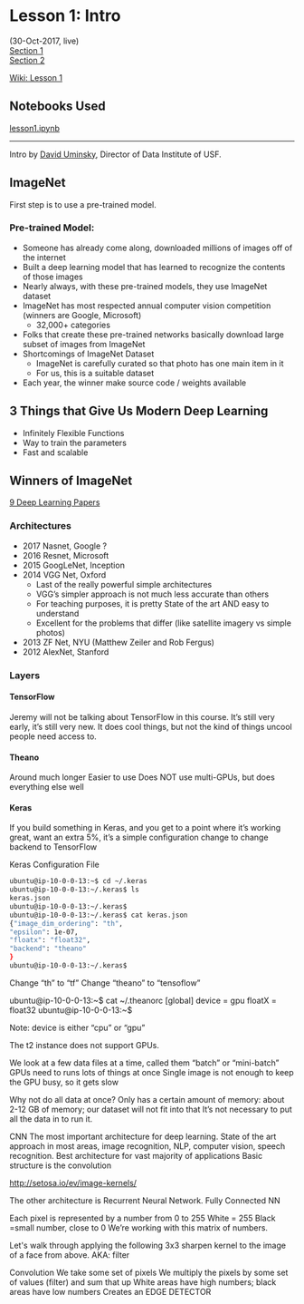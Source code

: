 # Lesson 1:  Intro

(30-Oct-2017, live)  
[Section 1](https://www.youtube.com/watch?v=sNMHZM2U7I8)  
[Section 2](https://www.youtube.com/watch?v=ZDq5OXsLO3U)  

[Wiki: Lesson 1](http://forums.fast.ai/t/wiki-lesson-1/7011)  

## Notebooks Used  

[lesson1.ipynb](https://github.com/fastai/fastai/blob/master/courses/dl1/lesson1.ipynb)  

---

Intro by [David Uminsky](https://www.usfca.edu/faculty/david-uminsky), Director of Data Institute of USF.  

## ImageNet
First step is to use a pre-trained model.  

### Pre-trained Model:  
* Someone has already come along, downloaded millions of images off of the internet
* Built a deep learning model that has learned to recognize the contents of those images
* Nearly always, with these pre-trained models, they use ImageNet dataset
* ImageNet has most respected annual computer vision competition (winners are Google, Microsoft)
  * 32,000+ categories
* Folks that create these pre-trained networks basically download large subset of images from ImageNet
* Shortcomings of ImageNet Dataset
  * ImageNet is carefully curated so that photo has one main item in it
  * For us, this is a suitable dataset
* Each year, the winner make source code / weights available

## 3 Things that Give Us Modern Deep Learning
- Infinitely Flexible Functions
- Way to train the parameters
- Fast and scalable

## Winners of ImageNet
[9 Deep Learning Papers](https://adeshpande3.github.io/adeshpande3.github.io/The-9-Deep-Learning-Papers-You-Need-To-Know-About.html)

### Architectures
- 2017 Nasnet, Google ? 
- 2016 Resnet, Microsoft
- 2015 GoogLeNet, Inception
- 2014 VGG Net, Oxford
   * Last of the really powerful simple architectures
   * VGG’s simpler approach is not much less accurate than others
   * For teaching purposes, it is pretty State of the art AND easy to understand
   * Excellent for the problems that differ (like satellite imagery vs simple photos)
- 2013 ZF Net, NYU (Matthew Zeiler and Rob Fergus)
- 2012 AlexNet, Stanford


### Layers

#### TensorFlow
Jeremy will not be talking about TensorFlow in this course.  It’s still very early, it’s still very new.
It does cool things, but not the kind of things uncool people need access to.

#### Theano
Around much longer
Easier to use
Does NOT use multi-GPUs, but does everything else well

#### Keras
If you build something in Keras, and you get to a point where it’s working great, want an extra 5%, it’s a simple configuration change to change backend to TensorFlow

Keras Configuration File
```bash
ubuntu@ip-10-0-0-13:~$ cd ~/.keras
ubuntu@ip-10-0-0-13:~/.keras$ ls
keras.json
ubuntu@ip-10-0-0-13:~/.keras$ 
ubuntu@ip-10-0-0-13:~/.keras$ cat keras.json                                        
{"image_dim_ordering": "th",
"epsilon": 1e-07,
"floatx": "float32",
"backend": "theano"
}
ubuntu@ip-10-0-0-13:~/.keras$ 
```
Change “th” to “tf”
Change “theano” to “tensoflow”



ubuntu@ip-10-0-0-13:~$ cat ~/.theanorc
[global]
device = gpu
floatX = float32
ubuntu@ip-10-0-0-13:~$ 

Note: device is either “cpu” or “gpu”

The t2 instance does not support GPUs.

We look at a few data files at a time, called them “batch” or “mini-batch”
GPUs need to runs lots of things at once
Single image is not enough to keep the GPU busy, so it gets slow

Why not do all data at once?
Only has a certain amount of memory:  about 2-12 GB of memory; our dataset will not fit into that
It’s not necessary to put all the data in to run it.
 
CNN
The most important architecture for deep learning.
State of the art approach in most areas, image recognition, NLP, computer vision, speech recognition.
Best architecture for vast majority of applications
Basic structure is the convolution


http://setosa.io/ev/image-kernels/


The other architecture is Recurrent Neural Network.
Fully Connected NN

Each pixel is represented by a number from 0 to 255
White = 255
Black =small number, close to 0
We’re working with this matrix of numbers.

Let's walk through applying the following 3x3 sharpen kernel to the image of a face from above.
AKA:  filter

Convolution
We take some set of pixels
We multiply the pixels by some set of values (filter) and sum that up
White areas have high numbers; black areas have low numbers
Creates an EDGE DETECTOR
